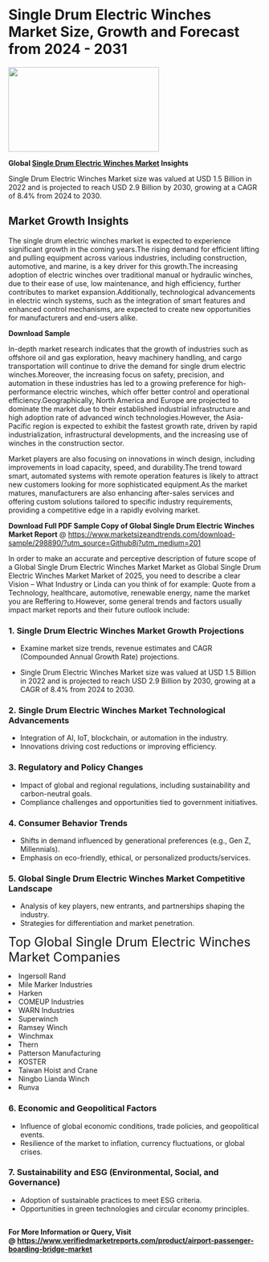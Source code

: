 <H1>Single Drum Electric Winches Market Size, Growth and Forecast from 2024 - 2031</H1><img class="aligncenter size-medium wp-image-584254" src="https://thirdeyenews.in/wp-content/uploads/2024/09/Global-Market-Research-300x168.jpeg" alt="" width="300" height="168" /><p><strong>Global&nbsp;<a href="https://www.marketsizeandtrends.com/download-sample/298890/?utm_source=Github8j?utm_medium=201">Single Drum Electric Winches Market</a> Insights</strong></p><p>Single Drum Electric Winches Market size was valued at USD 1.5 Billion in 2022 and is projected to reach USD 2.9 Billion by 2030, growing at a CAGR of 8.4% from 2024 to 2030.</p><p><h2>Market Growth Insights</h2> <p>The single drum electric winches market is expected to experience significant growth in the coming years.The rising demand for efficient lifting and pulling equipment across various industries, including construction, automotive, and marine, is a key driver for this growth.The increasing adoption of electric winches over traditional manual or hydraulic winches, due to their ease of use, low maintenance, and high efficiency, further contributes to market expansion.Additionally, technological advancements in electric winch systems, such as the integration of smart features and enhanced control mechanisms, are expected to create new opportunities for manufacturers and end-users alike.</p> <p><strong>Download Sample</strong></p> <p>In-depth market research indicates that the growth of industries such as offshore oil and gas exploration, heavy machinery handling, and cargo transportation will continue to drive the demand for single drum electric winches.Moreover, the increasing focus on safety, precision, and automation in these industries has led to a growing preference for high-performance electric winches, which offer better control and operational efficiency.Geographically, North America and Europe are projected to dominate the market due to their established industrial infrastructure and high adoption rate of advanced winch technologies.However, the Asia-Pacific region is expected to exhibit the fastest growth rate, driven by rapid industrialization, infrastructural developments, and the increasing use of winches in the construction sector.</p> <p>Market players are also focusing on innovations in winch design, including improvements in load capacity, speed, and durability.The trend toward smart, automated systems with remote operation features is likely to attract new customers looking for more sophisticated equipment.As the market matures, manufacturers are also enhancing after-sales services and offering custom solutions tailored to specific industry requirements, providing a competitive edge in a rapidly evolving market.</p> <p><span class=""><strong>Download Full PDF Sample Copy of Global Single Drum Electric Winches Market Report</strong> @ <a href="https://www.marketsizeandtrends.com/download-sample/298890/?utm_source=Github8j?utm_medium=201" target="_blank">https://www.marketsizeandtrends.com/download-sample/298890/?utm_source=Github8j?utm_medium=201</a></span></p><p>In order to make an accurate and perceptive description of future scope of a Global&nbsp;Single Drum Electric Winches Market Market as Global&nbsp;Single Drum Electric Winches Market Market of 2025, you need to describe a clear Vision &ndash; What Industry or Linda can you think of for example: Quote from a Technology, healthcare, automotive, renewable energy, name the market you are Reffering to.However, some general trends and factors usually impact market reports and their future outlook include:</p><h3>1.&nbsp;<strong>Single Drum Electric Winches Market Growth Projections</strong></h3><ul><li>Examine market size trends, revenue estimates and CAGR (Compounded Annual Growth Rate) projections.</li><li><p>Single Drum Electric Winches Market size was valued at USD 1.5 Billion in 2022 and is projected to reach USD 2.9 Billion by 2030, growing at a CAGR of 8.4% from 2024 to 2030.</p></li></ul><h3>2.&nbsp;<strong>Single Drum Electric Winches Market Technological Advancements</strong></h3><ul><li>Integration of AI, IoT, blockchain, or automation in the industry.</li><li>Innovations driving cost reductions or improving efficiency.</li></ul><h3>3.&nbsp;<strong>Regulatory and Policy Changes</strong></h3><ul><li>Impact of global and regional regulations, including sustainability and carbon-neutral goals.</li><li>Compliance challenges and opportunities tied to government initiatives.</li></ul><h3>4.&nbsp;<strong>Consumer Behavior Trends</strong></h3><ul><li>Shifts in demand influenced by generational preferences (e.g., Gen Z, Millennials).</li><li>Emphasis on eco-friendly, ethical, or personalized products/services.</li></ul><h3>5.&nbsp;<strong>Global Single Drum Electric Winches Market Competitive Landscape</strong></h3><ul><li>Analysis of key players, new entrants, and partnerships shaping the industry.</li><li>Strategies for differentiation and market penetration.</li></ul><p data-pm-slice="1 1 []"><span style="color: inherit; font-family: inherit; font-size: 25px;">Top Global Single Drum Electric Winches Market Companies</span></p><div class="" data-test-id=""><p><li>Ingersoll Rand</li><li> Mile Marker Industries</li><li> Harken</li><li> COMEUP Industries</li><li> WARN Industries</li><li> Superwinch</li><li> Ramsey Winch</li><li> Winchmax</li><li> Thern</li><li> Patterson Manufacturing</li><li> KOSTER</li><li> Taiwan Hoist and Crane</li><li> Ningbo Lianda Winch</li><li> Runva</li></p></div><h3>6.&nbsp;<strong>Economic and Geopolitical Factors</strong></h3><ul><li>Influence of global economic conditions, trade policies, and geopolitical events.</li><li>Resilience of the market to inflation, currency fluctuations, or global crises.</li></ul><h3>7.&nbsp;<strong>Sustainability and ESG (Environmental, Social, and Governance)</strong></h3><ul><li>Adoption of sustainable practices to meet ESG criteria.</li><li>Opportunities in green technologies and circular economy principles.</li></ul><h2><strong style="font-size: 14px;">For More Information or Query, Visit @&nbsp;</strong><a style="background-color: #ffffff; font-size: 14px;" href="https://www.marketsizeandtrends.com/report/single-drum-electric-winches-market/" target="_blank">https://www.verifiedmarketreports.com/product/airport-passenger-boarding-bridge-market</a></h2>